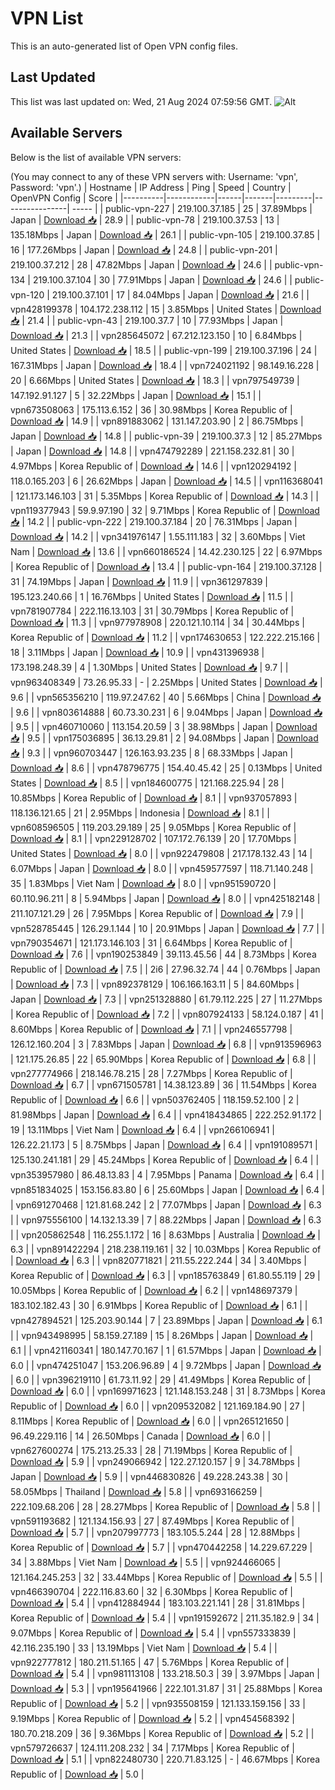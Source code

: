 # VPN List

This is an auto-generated list of Open VPN config files.

## Last Updated

This list was last updated on: Wed, 21 Aug 2024 07:59:56 GMT.
![Alt](https://repobeats.axiom.co/api/embed/186b98318ef1479477931607c1ad7d823f12451f.svg "Repobeats analytics image")

## Available Servers

Below is the list of available VPN servers:

(You may connect to any of these VPN servers with: Username: 'vpn', Password: 'vpn'.)
| Hostname | IP Address | Ping | Speed | Country | OpenVPN Config | Score |
|----------|------------|------|-------|---------|----------------| ----- |
| public-vpn-227 | 219.100.37.185 | 25 | 37.89Mbps | Japan | [Download 📥](./configs/server_0_JP.ovpn) | 28.9 |
| public-vpn-78 | 219.100.37.53 | 13 | 135.18Mbps | Japan | [Download 📥](./configs/server_1_JP.ovpn) | 26.1 |
| public-vpn-105 | 219.100.37.85 | 16 | 177.26Mbps | Japan | [Download 📥](./configs/server_2_JP.ovpn) | 24.8 |
| public-vpn-201 | 219.100.37.212 | 28 | 47.82Mbps | Japan | [Download 📥](./configs/server_3_JP.ovpn) | 24.6 |
| public-vpn-134 | 219.100.37.104 | 30 | 77.91Mbps | Japan | [Download 📥](./configs/server_4_JP.ovpn) | 24.6 |
| public-vpn-120 | 219.100.37.101 | 17 | 84.04Mbps | Japan | [Download 📥](./configs/server_5_JP.ovpn) | 21.6 |
| vpn428199378 | 104.172.238.112 | 15 | 3.85Mbps | United States | [Download 📥](./configs/server_6_US.ovpn) | 21.4 |
| public-vpn-43 | 219.100.37.7 | 10 | 77.93Mbps | Japan | [Download 📥](./configs/server_7_JP.ovpn) | 21.3 |
| vpn285645072 | 67.212.123.150 | 10 | 6.84Mbps | United States | [Download 📥](./configs/server_8_US.ovpn) | 18.5 |
| public-vpn-199 | 219.100.37.196 | 24 | 167.31Mbps | Japan | [Download 📥](./configs/server_9_JP.ovpn) | 18.4 |
| vpn724021192 | 98.149.16.228 | 20 | 6.66Mbps | United States | [Download 📥](./configs/server_10_US.ovpn) | 18.3 |
| vpn797549739 | 147.192.91.127 | 5 | 32.22Mbps | Japan | [Download 📥](./configs/server_11_JP.ovpn) | 15.1 |
| vpn673508063 | 175.113.6.152 | 36 | 30.98Mbps | Korea Republic of | [Download 📥](./configs/server_12_KR.ovpn) | 14.9 |
| vpn891883062 | 131.147.203.90 | 2 | 86.75Mbps | Japan | [Download 📥](./configs/server_13_JP.ovpn) | 14.8 |
| public-vpn-39 | 219.100.37.3 | 12 | 85.27Mbps | Japan | [Download 📥](./configs/server_14_JP.ovpn) | 14.8 |
| vpn474792289 | 221.158.232.81 | 30 | 4.97Mbps | Korea Republic of | [Download 📥](./configs/server_15_KR.ovpn) | 14.6 |
| vpn120294192 | 118.0.165.203 | 6 | 26.62Mbps | Japan | [Download 📥](./configs/server_16_JP.ovpn) | 14.5 |
| vpn116368041 | 121.173.146.103 | 31 | 5.35Mbps | Korea Republic of | [Download 📥](./configs/server_17_KR.ovpn) | 14.3 |
| vpn119377943 | 59.9.97.190 | 32 | 9.71Mbps | Korea Republic of | [Download 📥](./configs/server_18_KR.ovpn) | 14.2 |
| public-vpn-222 | 219.100.37.184 | 20 | 76.31Mbps | Japan | [Download 📥](./configs/server_19_JP.ovpn) | 14.2 |
| vpn341976147 | 1.55.111.183 | 32 | 3.60Mbps | Viet Nam | [Download 📥](./configs/server_20_VN.ovpn) | 13.6 |
| vpn660186524 | 14.42.230.125 | 22 | 6.97Mbps | Korea Republic of | [Download 📥](./configs/server_21_KR.ovpn) | 13.4 |
| public-vpn-164 | 219.100.37.128 | 31 | 74.19Mbps | Japan | [Download 📥](./configs/server_22_JP.ovpn) | 11.9 |
| vpn361297839 | 195.123.240.66 | 1 | 16.76Mbps | United States | [Download 📥](./configs/server_23_US.ovpn) | 11.5 |
| vpn781907784 | 222.116.13.103 | 31 | 30.79Mbps | Korea Republic of | [Download 📥](./configs/server_24_KR.ovpn) | 11.3 |
| vpn977978908 | 220.121.10.114 | 34 | 30.44Mbps | Korea Republic of | [Download 📥](./configs/server_25_KR.ovpn) | 11.2 |
| vpn174630653 | 122.222.215.166 | 18 | 3.11Mbps | Japan | [Download 📥](./configs/server_26_JP.ovpn) | 10.9 |
| vpn431396938 | 173.198.248.39 | 4 | 1.30Mbps | United States | [Download 📥](./configs/server_27_US.ovpn) | 9.7 |
| vpn963408349 | 73.26.95.33 | - | 2.25Mbps | United States | [Download 📥](./configs/server_28_US.ovpn) | 9.6 |
| vpn565356210 | 119.97.247.62 | 40 | 5.66Mbps | China | [Download 📥](./configs/server_29_CN.ovpn) | 9.6 |
| vpn803614888 | 60.73.30.231 | 6 | 9.04Mbps | Japan | [Download 📥](./configs/server_30_JP.ovpn) | 9.5 |
| vpn460710060 | 113.154.20.59 | 3 | 38.98Mbps | Japan | [Download 📥](./configs/server_31_JP.ovpn) | 9.5 |
| vpn175036895 | 36.13.29.81 | 2 | 94.08Mbps | Japan | [Download 📥](./configs/server_32_JP.ovpn) | 9.3 |
| vpn960703447 | 126.163.93.235 | 8 | 68.33Mbps | Japan | [Download 📥](./configs/server_33_JP.ovpn) | 8.6 |
| vpn478796775 | 154.40.45.42 | 25 | 0.13Mbps | United States | [Download 📥](./configs/server_34_US.ovpn) | 8.5 |
| vpn184600775 | 121.168.225.94 | 28 | 10.85Mbps | Korea Republic of | [Download 📥](./configs/server_35_KR.ovpn) | 8.1 |
| vpn937057893 | 118.136.121.65 | 21 | 2.95Mbps | Indonesia | [Download 📥](./configs/server_36_ID.ovpn) | 8.1 |
| vpn608596505 | 119.203.29.189 | 25 | 9.05Mbps | Korea Republic of | [Download 📥](./configs/server_37_KR.ovpn) | 8.1 |
| vpn229128702 | 107.172.76.139 | 20 | 17.70Mbps | United States | [Download 📥](./configs/server_38_US.ovpn) | 8.0 |
| vpn922479808 | 217.178.132.43 | 14 | 6.07Mbps | Japan | [Download 📥](./configs/server_39_JP.ovpn) | 8.0 |
| vpn459577597 | 118.71.140.248 | 35 | 1.83Mbps | Viet Nam | [Download 📥](./configs/server_40_VN.ovpn) | 8.0 |
| vpn951590720 | 60.110.96.211 | 8 | 5.94Mbps | Japan | [Download 📥](./configs/server_41_JP.ovpn) | 8.0 |
| vpn425182148 | 211.107.121.29 | 26 | 7.95Mbps | Korea Republic of | [Download 📥](./configs/server_42_KR.ovpn) | 7.9 |
| vpn528785445 | 126.29.1.144 | 10 | 20.91Mbps | Japan | [Download 📥](./configs/server_43_JP.ovpn) | 7.7 |
| vpn790354671 | 121.173.146.103 | 31 | 6.64Mbps | Korea Republic of | [Download 📥](./configs/server_44_KR.ovpn) | 7.6 |
| vpn190253849 | 39.113.45.56 | 44 | 8.73Mbps | Korea Republic of | [Download 📥](./configs/server_45_KR.ovpn) | 7.5 |
| 2i6 | 27.96.32.74 | 44 | 0.76Mbps | Japan | [Download 📥](./configs/server_46_JP.ovpn) | 7.3 |
| vpn892378129 | 106.166.163.11 | 5 | 84.60Mbps | Japan | [Download 📥](./configs/server_47_JP.ovpn) | 7.3 |
| vpn251328880 | 61.79.112.225 | 27 | 11.27Mbps | Korea Republic of | [Download 📥](./configs/server_48_KR.ovpn) | 7.2 |
| vpn807924133 | 58.124.0.187 | 41 | 8.60Mbps | Korea Republic of | [Download 📥](./configs/server_49_KR.ovpn) | 7.1 |
| vpn246557798 | 126.12.160.204 | 3 | 7.83Mbps | Japan | [Download 📥](./configs/server_50_JP.ovpn) | 6.8 |
| vpn913596963 | 121.175.26.85 | 22 | 65.90Mbps | Korea Republic of | [Download 📥](./configs/server_51_KR.ovpn) | 6.8 |
| vpn277774966 | 218.146.78.215 | 28 | 7.27Mbps | Korea Republic of | [Download 📥](./configs/server_52_KR.ovpn) | 6.7 |
| vpn671505781 | 14.38.123.89 | 36 | 11.54Mbps | Korea Republic of | [Download 📥](./configs/server_53_KR.ovpn) | 6.6 |
| vpn503762405 | 118.159.52.100 | 2 | 81.98Mbps | Japan | [Download 📥](./configs/server_54_JP.ovpn) | 6.4 |
| vpn418434865 | 222.252.91.172 | 19 | 13.11Mbps | Viet Nam | [Download 📥](./configs/server_55_VN.ovpn) | 6.4 |
| vpn266106941 | 126.22.21.173 | 5 | 8.75Mbps | Japan | [Download 📥](./configs/server_56_JP.ovpn) | 6.4 |
| vpn191089571 | 125.130.241.181 | 29 | 45.24Mbps | Korea Republic of | [Download 📥](./configs/server_57_KR.ovpn) | 6.4 |
| vpn353957980 | 86.48.13.83 | 4 | 7.95Mbps | Panama | [Download 📥](./configs/server_58_PA.ovpn) | 6.4 |
| vpn851834025 | 153.156.83.80 | 6 | 25.60Mbps | Japan | [Download 📥](./configs/server_59_JP.ovpn) | 6.4 |
| vpn691270468 | 121.81.68.242 | 2 | 77.07Mbps | Japan | [Download 📥](./configs/server_60_JP.ovpn) | 6.3 |
| vpn975556100 | 14.132.13.39 | 7 | 88.22Mbps | Japan | [Download 📥](./configs/server_61_JP.ovpn) | 6.3 |
| vpn205862548 | 116.255.1.172 | 16 | 8.63Mbps | Australia | [Download 📥](./configs/server_62_AU.ovpn) | 6.3 |
| vpn891422294 | 218.238.119.161 | 32 | 10.03Mbps | Korea Republic of | [Download 📥](./configs/server_63_KR.ovpn) | 6.3 |
| vpn820771821 | 211.55.222.244 | 34 | 3.40Mbps | Korea Republic of | [Download 📥](./configs/server_64_KR.ovpn) | 6.3 |
| vpn185763849 | 61.80.55.119 | 29 | 10.05Mbps | Korea Republic of | [Download 📥](./configs/server_65_KR.ovpn) | 6.2 |
| vpn148697379 | 183.102.182.43 | 30 | 6.91Mbps | Korea Republic of | [Download 📥](./configs/server_66_KR.ovpn) | 6.1 |
| vpn427894521 | 125.203.90.144 | 7 | 23.89Mbps | Japan | [Download 📥](./configs/server_67_JP.ovpn) | 6.1 |
| vpn943498995 | 58.159.27.189 | 15 | 8.26Mbps | Japan | [Download 📥](./configs/server_68_JP.ovpn) | 6.1 |
| vpn421160341 | 180.147.70.167 | 1 | 61.57Mbps | Japan | [Download 📥](./configs/server_69_JP.ovpn) | 6.0 |
| vpn474251047 | 153.206.96.89 | 4 | 9.72Mbps | Japan | [Download 📥](./configs/server_70_JP.ovpn) | 6.0 |
| vpn396219110 | 61.73.11.92 | 29 | 41.49Mbps | Korea Republic of | [Download 📥](./configs/server_71_KR.ovpn) | 6.0 |
| vpn169971623 | 121.148.153.248 | 31 | 8.73Mbps | Korea Republic of | [Download 📥](./configs/server_72_KR.ovpn) | 6.0 |
| vpn209532082 | 121.169.184.90 | 27 | 8.11Mbps | Korea Republic of | [Download 📥](./configs/server_73_KR.ovpn) | 6.0 |
| vpn265121650 | 96.49.229.116 | 14 | 26.50Mbps | Canada | [Download 📥](./configs/server_74_CA.ovpn) | 6.0 |
| vpn627600274 | 175.213.25.33 | 28 | 71.19Mbps | Korea Republic of | [Download 📥](./configs/server_75_KR.ovpn) | 5.9 |
| vpn249066942 | 122.27.120.157 | 9 | 34.78Mbps | Japan | [Download 📥](./configs/server_76_JP.ovpn) | 5.9 |
| vpn446830826 | 49.228.243.38 | 30 | 58.05Mbps | Thailand | [Download 📥](./configs/server_77_TH.ovpn) | 5.8 |
| vpn693166259 | 222.109.68.206 | 28 | 28.27Mbps | Korea Republic of | [Download 📥](./configs/server_78_KR.ovpn) | 5.8 |
| vpn591193682 | 121.134.156.93 | 27 | 87.49Mbps | Korea Republic of | [Download 📥](./configs/server_79_KR.ovpn) | 5.7 |
| vpn207997773 | 183.105.5.244 | 28 | 12.88Mbps | Korea Republic of | [Download 📥](./configs/server_80_KR.ovpn) | 5.7 |
| vpn470442258 | 14.229.67.229 | 34 | 3.88Mbps | Viet Nam | [Download 📥](./configs/server_81_VN.ovpn) | 5.5 |
| vpn924466065 | 121.164.245.253 | 32 | 33.44Mbps | Korea Republic of | [Download 📥](./configs/server_82_KR.ovpn) | 5.5 |
| vpn466390704 | 222.116.83.60 | 32 | 6.30Mbps | Korea Republic of | [Download 📥](./configs/server_83_KR.ovpn) | 5.4 |
| vpn412884944 | 183.103.221.141 | 28 | 31.81Mbps | Korea Republic of | [Download 📥](./configs/server_84_KR.ovpn) | 5.4 |
| vpn191592672 | 211.35.182.9 | 34 | 9.07Mbps | Korea Republic of | [Download 📥](./configs/server_85_KR.ovpn) | 5.4 |
| vpn557333839 | 42.116.235.190 | 33 | 13.19Mbps | Viet Nam | [Download 📥](./configs/server_86_VN.ovpn) | 5.4 |
| vpn922777812 | 180.211.51.165 | 47 | 5.76Mbps | Korea Republic of | [Download 📥](./configs/server_87_KR.ovpn) | 5.4 |
| vpn981113108 | 133.218.50.3 | 39 | 3.97Mbps | Japan | [Download 📥](./configs/server_88_JP.ovpn) | 5.3 |
| vpn195641966 | 222.101.31.87 | 31 | 25.88Mbps | Korea Republic of | [Download 📥](./configs/server_89_KR.ovpn) | 5.2 |
| vpn935508159 | 121.133.159.156 | 33 | 9.19Mbps | Korea Republic of | [Download 📥](./configs/server_90_KR.ovpn) | 5.2 |
| vpn454568392 | 180.70.218.209 | 36 | 9.36Mbps | Korea Republic of | [Download 📥](./configs/server_91_KR.ovpn) | 5.2 |
| vpn579726637 | 124.111.208.232 | 34 | 7.17Mbps | Korea Republic of | [Download 📥](./configs/server_92_KR.ovpn) | 5.1 |
| vpn822480730 | 220.71.83.125 | - | 46.67Mbps | Korea Republic of | [Download 📥](./configs/server_93_KR.ovpn) | 5.0 |
